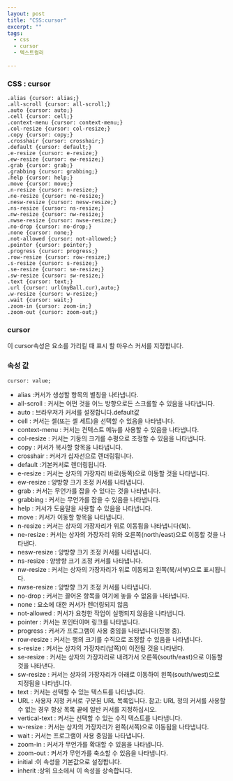 ```yaml
---
layout: post
title: "CSS:cursor"
excerpt: ""
tags: 
  - css
  - cursor
  - 텍스트컬러
  
---
```



### CSS : cursor
```
.alias {cursor: alias;}
.all-scroll {cursor: all-scroll;}
.auto {cursor: auto;}
.cell {cursor: cell;}
.context-menu {cursor: context-menu;}
.col-resize {cursor: col-resize;}
.copy {cursor: copy;}
.crosshair {cursor: crosshair;}
.default {cursor: default;}
.e-resize {cursor: e-resize;}
.ew-resize {cursor: ew-resize;}
.grab {cursor: grab;}
.grabbing {cursor: grabbing;}
.help {cursor: help;}
.move {cursor: move;}
.n-resize {cursor: n-resize;}
.ne-resize {cursor: ne-resize;}
.nesw-resize {cursor: nesw-resize;}
.ns-resize {cursor: ns-resize;}
.nw-resize {cursor: nw-resize;}
.nwse-resize {cursor: nwse-resize;}
.no-drop {cursor: no-drop;}
.none {cursor: none;}
.not-allowed {cursor: not-allowed;}
.pointer {cursor: pointer;}
.progress {cursor: progress;}
.row-resize {cursor: row-resize;}
.s-resize {cursor: s-resize;}
.se-resize {cursor: se-resize;}
.sw-resize {cursor: sw-resize;}
.text {cursor: text;}
.url {cursor: url(myBall.cur),auto;}
.w-resize {cursor: w-resize;}
.wait {cursor: wait;}
.zoom-in {cursor: zoom-in;}
.zoom-out {cursor: zoom-out;}
```
### cursor

이 cursor속성은 요소를 가리킬 때 표시 할 마우스 커서를 지정합니다.

### 속성 값

`cursor: value;`

+ alias :커서가 생성할 항목의 별칭을 나타냅니다.
+ all-scroll : 커서는 어떤 것을 어느 방향으로든 스크롤할 수 있음을 나타냅니다.
+ auto : 브라우저가 커서를 설정합니다.default값
+ cell : 커서는 셀(또는 셀 세트)을 선택할 수 있음을 나타냅니다.
+ context-menu : 커서는 컨텍스트 메뉴를 사용할 수 있음을 나타냅니다.
+ col-resize : 커서는 기둥의 크기를 수평으로 조정할 수 있음을 나타냅니다.
+ copy : 커서가 복사할 항목을 나타냅니다.
+ crosshair : 커서가 십자선으로 렌더링됩니다.
+ default :기본커서로 렌더링됩니다.
+ e-resize : 커서는 상자의 가장자리 바로(동쪽)으로 이동할 것을 나타냅니다.
+ ew-resize : 양방향 크기 조정 커서를 나타냅니다.
+ grab : 커서는 무언가를 잡을 수 있다는 것을 나타냅니다.
+ grabbing : 커서는 무언가를 잡을 수 있음을 나타냅니다.
+ help : 커서가 도움말을 사용할 수 있음을 나타냅니다.
+ move : 커서가 이동할 항목을 나타냅니다.
+ n-resize : 커서는 상자의 가장자리가 위로 이동됨을 나타냅니다(북).
+ ne-resize : 커서는 상자의 가장자리 위와 오른쪽(north/east)으로 이동할 것을 나타낸다.
+ nesw-resize : 양방향 크기 조정 커서를 나타냅니다.
+ ns-resize : 양방향 크기 조정 커서를 나타냅니다.
+ nw-resize : 커서는 상자의 가장자리가 위로 이동되고 왼쪽(북/서부)으로 표시됩니다.
+ nwse-resize : 양방향 크기 조정 커서를 나타냅니다.
+ no-drop : 커서는 끌어온 항목을 여기에 놓을 수 없음을 나타냅니다.
+ none : 요소에 대한 커서가 렌더링되지 않음
+ not-allowed : 커서가 요청한 작업이 실행되지 않음을 나타냅니다.
+ pointer : 커서는 포인터이며 링크를 나타냅니다.
+ progress : 커서가 프로그램이 사용 중임을 나타냅니다(진행 중).
+ row-resize : 커서는 행의 크기를 수직으로 조정할 수 있음을 나타냅니다.
+ s-resize : 커서는 상자의 가장자리(남쪽)이 이전될 것을 나타낸다.
+ se-resize : 커서는 상자의 가장자리로 내려가서 오른쪽(south/east)으로 이동할 것을 나타낸다.
+ sw-resize : 커서는 상자의 가장자리가 아래로 이동하여 왼쪽(south/west)으로 지정됨을 나타냅니다. 
+ text : 커서는 선택할 수 있는 텍스트를 나타냅니다.
+ URL : 사용자 지정 커서로 구분된 URL 목록입니다. 참고: URL 정의 커서를 사용할 수 없는 경우 항상 목록 끝에 일반 커서를 지정하십시오.
+ vertical-text : 커서는 선택할 수 있는 수직 텍스트를 나타냅니다. 
+ w-resize : 커서는 상자의 가장자리가 왼쪽(서쪽)으로 이동됨을 나타냅니다. 
+ wait : 커서는 프로그램이 사용 중임을 나타냅니다. 
+ zoom-in : 커서가 무언가를 확대할 수 있음을 나타냅니다.
+ zoom-out : 커서가 무언가를 축소할 수 있음을 나타냅니다.
+ initial :이 속성을 기본값으로 설정합니다.
+ inherit :상위 요소에서 이 속성을 상속합니다.
